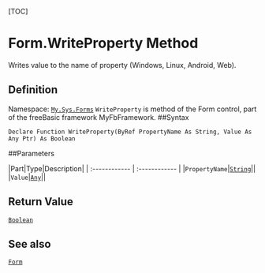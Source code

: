 [TOC]
# Form.WriteProperty Method
Writes value to the name of property (Windows, Linux, Android, Web).
## Definition
Namespace: [`My.Sys.Forms`](My.Sys.Forms.md)
`WriteProperty` is method of the Form control, part of the freeBasic framework MyFbFramework.
##Syntax
```freeBasic
Declare Function WriteProperty(ByRef PropertyName As String, Value As Any Ptr) As Boolean
```

##Parameters

|Part|Type|Description|
| :------------ | :------------ |
|`PropertyName`|[`String`]("https://www.freebasic.net/wiki/KeyPgString")||
|`Value`|[`Any`]("https://www.freebasic.net/wiki/KeyPgAny")||

## Return Value
[`Boolean`]("https://www.freebasic.net/wiki/KeyPgBoolean")
## See also
[`Form`](Form.md)
